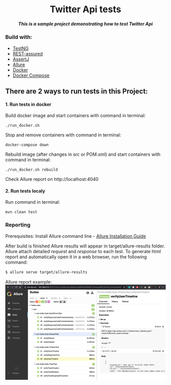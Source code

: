 <h1 align="center"> Twitter Api tests </h1>

<h5 align="center"> This is a sample project demonstrating how to test Twitter Api </h5>

### Build with:
- [TestNG](https://testng.org/doc/index.html)
- [REST-assured](http://rest-assured.io/)
- [AssertJ](https://joel-costigliola.github.io/assertj/)
- [Allure](http://allure.qatools.ru/)
- [Docker](https://www.docker.com/)
- [Docker Compose](https://github.com/docker/compose)


## There are 2 ways to run tests in this Project:


#### 1. Run tests in docker
Build docker image and start containers with command in terminal:

```
./run_docker.sh
```

Stop and remove containers with command in terminal:
```
docker-compose down
```

Rebuild image (after changes in src or POM.xml) and start containers with command in terminal:
```
./run_docker.sh rebuild
```

Check Allure report on http://localhost:4040

#### 2. Run tests localy

Run command in terminal:

```
mvn clean test
```

### Reporting

Prerequisites:
Install Allure command line - [Allure Installation Guide][install-allure]

After build is finished Allure results will appear in target/allure-results folder.
Allure attach detailed *request* and *response* to each test.
To generate html report and automatically open it in a web browser, run the following command:

```sh
$ allure serve target/allure-results
```

Allure report example:
![allure-report][allure-report]


<!-- MARKDOWN LINKS & IMAGES -->
[allure-report]: images/allure_api_tests_report.png
[install-allure]: https://docs.qameta.io/allure/#_installing_a_commandline
